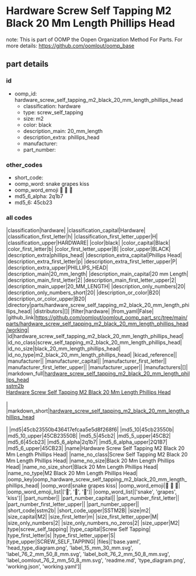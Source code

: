 # Hardware Screw Self Tapping M2 Black 20 Mm Length Phillips Head  

note: This is part of OOMP the Oopen Organization Method For Parts. For more details: https://github.com/oomlout/oomp_base

##  part details





### id
* oomp_id: hardware_screw_self_tapping_m2_black_20_mm_length_phillips_head
  * classification: hardware
  * type: screw_self_tapping
  * size: m2
  * color: black
  * description_main: 20_mm_length
  * description_extra: phillips_head
  * manufacturer: 
  * part_number: 

### other_codes
* short_code: 
* oomp_word: snake grapes kiss
* oomp_word_emoji :snake: :grapes: :kiss:
* md5_6_alpha: 2q1b7
* md5_6: 45cb23

### all codes 
|classification|hardware|
|classification_capital|Hardware|
|classification_first_letter|h|
|classification_first_letter_upper|H|
|classification_upper|HARDWARE|
|color|black|
|color_capital|Black|
|color_first_letter|b|
|color_first_letter_upper|B|
|color_upper|BLACK|
|description_extra|phillips_head|
|description_extra_capital|Phillips Head|
|description_extra_first_letter|p|
|description_extra_first_letter_upper|P|
|description_extra_upper|PHILLIPS_HEAD|
|description_main|20_mm_length|
|description_main_capital|20 mm Length|
|description_main_first_letter|2|
|description_main_first_letter_upper|2|
|description_main_upper|20_MM_LENGTH|
|description_only_numbers|20|
|description_only_numbers_short|20|
|description_or_color|B20|
|description_or_color_upper|B20|
|directory|parts/hardware_screw_self_tapping_m2_black_20_mm_length_phillips_head|
|distributors|[]|
|filter|hardware|
|from_yaml|False|
|github_link|https://github.com/oomlout/oomlout_oomp_part_src/tree/main/parts/hardware_screw_self_tapping_m2_black_20_mm_length_phillips_head/working|
|id|hardware_screw_self_tapping_m2_black_20_mm_length_phillips_head|
|id_no_class|screw_self_tapping_m2_black_20_mm_length_phillips_head|
|id_no_size|black_20_mm_length_phillips_head|
|id_no_type|m2_black_20_mm_length_phillips_head|
|kicad_reference||
|manufacturer||
|manufacturer_capital||
|manufacturer_first_letter||
|manufacturer_first_letter_upper||
|manufacturer_upper||
|manufacturers|[]|
|markdown_full|[hardware_screw_self_tapping_m2_black_20_mm_length_phillips_head](https://github.com/oomlout/oomlout_oomp_part_src/tree/main/parts/hardware_screw_self_tapping_m2_black_20_mm_length_phillips_head/working)<br>[sstm2b](https://github.com/oomlout/oomlout_oomp_part_src/tree/main/parts/hardware_screw_self_tapping_m2_black_20_mm_length_phillips_head/working)<br>[Hardware Screw Self Tapping M2 Black 20 Mm Length Phillips Head](https://github.com/oomlout/oomlout_oomp_part_src/tree/main/parts/hardware_screw_self_tapping_m2_black_20_mm_length_phillips_head/working)<br><br>|
|markdown_short|[hardware_screw_self_tapping_m2_black_20_mm_length_phillips_head](https://github.com/oomlout/oomlout_oomp_part_src/tree/main/parts/hardware_screw_self_tapping_m2_black_20_mm_length_phillips_head/working)<br><br>|
|md5|45cb23550b436417efcaa5e5d8f268f6|
|md5_10|45cb23550b|
|md5_10_upper|45CB23550B|
|md5_5|45cb2|
|md5_5_upper|45CB2|
|md5_6|45cb23|
|md5_6_alpha|2q1b7|
|md5_6_alpha_upper|2Q1B7|
|md5_6_upper|45CB23|
|name|Hardware Screw Self Tapping M2 Black 20 Mm Length Phillips Head|
|name_no_class|Screw Self Tapping M2 Black 20 Mm Length Phillips Head|
|name_no_size|Black 20 Mm Length Phillips Head|
|name_no_size_short|Black 20 Mm Length Phillips Head|
|name_no_type|M2 Black 20 Mm Length Phillips Head|
|oomp_key|oomp_hardware_screw_self_tapping_m2_black_20_mm_length_phillips_head|
|oomp_word|snake grapes kiss|
|oomp_word_emoji|:snake: :grapes: :kiss:|
|oomp_word_emoji_list|[':snake:', ':grapes:', ':kiss:']|
|oomp_word_list|['snake', 'grapes', 'kiss']|
|part_number||
|part_number_capital||
|part_number_first_letter||
|part_number_first_letter_upper||
|part_number_upper||
|short_code|sstm2b|
|short_code_upper|SSTM2B|
|size|m2|
|size_capital|M2|
|size_first_letter|m|
|size_first_letter_upper|M|
|size_only_numbers|2|
|size_only_numbers_no_zeros|2|
|size_upper|M2|
|type|screw_self_tapping|
|type_capital|Screw Self Tapping|
|type_first_letter|s|
|type_first_letter_upper|S|
|type_upper|SCREW_SELF_TAPPING|
|files|['base.yaml', 'head_type_diagram.png', 'label_15_mm_30_mm.svg', 'label_76_2_mm_50_8_mm.svg', 'label_bolt_76_2_mm_50_8_mm.svg', 'label_oomlout_76_2_mm_50_8_mm.svg', 'readme.md', 'type_diagram.png', 'working.json', 'working.yaml']|
